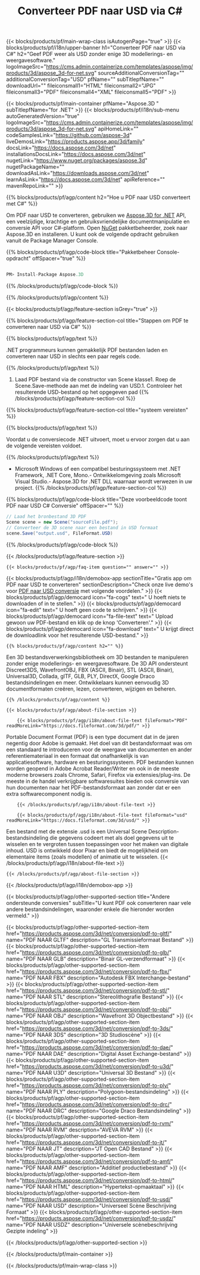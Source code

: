 ﻿---
title: Converteer PDF naar USD via C# 
weight: 530
url: /nl/net/conversion/pdf-to-usd/ 
description: Voorbeeldcode voor conversie van PDF naar USD C#. Gebruik API voorbeeldcode voor batch PDF-bestanden naar USD-conversie binnen VB.NET, Asp.NET of een op .NET gebaseerde applicatie.
---
{{< blocks/products/pf/main-wrap-class isAutogenPage="true" >}}
{{< blocks/products/pf/i18n/upper-banner h1="Converteer PDF naar USD via C#" h2="Geef PDF weer als USD zonder enige 3D modellerings- en weergavesoftware." logoImageSrc="https://cms.admin.containerize.com/templates/aspose/img/products/3d/aspose_3d-for-net.svg" sourceAdditionalConversionTag="" additionalConversionTag="USD" pfName="" subTitlepfName="" downloadUrl="" fileiconsmall1="HTML" fileiconsmall2="JPG" fileiconsmall3="PDF" fileiconsmall4="XML" fileiconsmall5="PDF" >}}

{{< blocks/products/pf/main-container pfName="Aspose.3D " subTitlepfName="for .NET" >}}
{{< blocks/products/pf/i18n/sub-menu autoGeneratedVersion="true" logoImageSrc="https://cms.admin.containerize.com/templates/aspose/img/products/3d/aspose_3d-for-net.svg" apiHomeLink="" codeSamplesLink="https://github.com/aspose-3d" liveDemosLink="https://products.aspose.app/3d/family" docsLink="https://docs.aspose.com/3d/net" installationsDocsLink="https://docs.aspose.com/3d/net" nugetLink="https://www.nuget.org/packages/aspose.3d" nugetPackageName="" downloadAsLink="https://downloads.aspose.com/3d/net" learnAsLink="https://docs.aspose.com/3d/net" apiReference="" mavenRepoLink="" >}}

{{% blocks/products/pf/agp/content h2="Hoe u PDF naar USD converteert met C#" %}}

 Om PDF naar USD te converteren, gebruiken we
 [Aspose.3D for .NET](https://products.aspose.com/3d/net) 
 API, een veelzijdige, krachtige en gebruiksvriendelijke documentmanipulatie en conversie API voor C#-platform. Open
 [NuGet](https://www.nuget.org/packages/aspose.3d) 
 pakketbeheerder, zoek naar
 Aspose.3D 
 en installeren. U kunt ook de volgende opdracht gebruiken vanuit de Package Manager Console.

{{% blocks/products/pf/agp/code-block title="Pakketbeheer Console-opdracht" offSpacer="true" %}}

```cs

PM> Install-Package Aspose.3D


```

{{% /blocks/products/pf/agp/code-block %}}

{{% /blocks/products/pf/agp/content %}}

{{< blocks/products/pf/agp/feature-section isGrey="true" >}}

{{% blocks/products/pf/agp/feature-section-col title="Stappen om PDF te converteren naar USD via C#" %}}

{{% blocks/products/pf/agp/text %}}

 .NET programmeurs kunnen gemakkelijk PDF bestanden laden en converteren naar USD in slechts een paar regels code.

{{% /blocks/products/pf/agp/text %}}

1. Laad PDF bestand via de constructor van Scene klasse1. Roep de Scene.Save-methode aan met de indeling van USD.1. Controleer het resulterende USD-bestand op het opgegeven pad
{{% /blocks/products/pf/agp/feature-section-col %}}

{{% blocks/products/pf/agp/feature-section-col title="systeem vereisten" %}}

{{% blocks/products/pf/agp/text %}}

 Voordat u de conversiecode .NET uitvoert, moet u ervoor zorgen dat u aan de volgende vereisten voldoet.

{{% /blocks/products/pf/agp/text %}}

- Microsoft Windows of een compatibel besturingssysteem met .NET Framework, .NET Core, Mono.- Ontwikkelomgeving zoals Microsoft Visual Studio.- Aspose.3D for .NET DLL waarnaar wordt verwezen in uw project.
{{% /blocks/products/pf/agp/feature-section-col %}}

{{% blocks/products/pf/agp/code-block title="Deze voorbeeldcode toont PDF naar USD C# Conversie" offSpacer="" %}}

```cs
// Laad het bronbestand 3D PDF
Scene scene = new Scene("sourceFile.pdf");
// Converteer de 3D scene naar een bestand in USD formaat
scene.Save("output.usd", FileFormat.USD)

```

{{% /blocks/products/pf/agp/code-block %}}

{{< /blocks/products/pf/agp/feature-section >}}

    {{< blocks/products/pf/agp/faq-item question="" answer="" >}}
 

<!-- aboutfile Starts -->

{{< blocks/products/pf/agp/i18n/demobox-app sectionTitle="Gratis app om PDF naar USD te converteren" sectionDescription="Check onze live demo\'s voor [PDF naar USD conversie](https://products.aspose.app/3d/conversion/pdf-to-usd) met volgende voordelen." >}}
        {{< blocks/products/pf/agp/democard icon="fa-cogs" text=" U hoeft niets te downloaden of in te stellen." >}}
        {{< blocks/products/pf/agp/democard icon="fa-edit" text=" U hoeft geen code te schrijven." >}}
        {{< blocks/products/pf/agp/democard icon="fa-file-text" text=" Upload gewoon uw PDF-bestand en klik op de knop \'Converteren\'." >}}
        {{< blocks/products/pf/agp/democard icon="fa-download" text=" U krijgt direct de downloadlink voor het resulterende USD-bestand." >}}

    {{% blocks/products/pf/agp/content h2="" %}}

 Een 3D bestandsverwerkingsbibliotheek om 3D bestanden te manipuleren zonder enige modellerings- en weergavesoftware. De 3D API ondersteunt Discreet3DS, WavefrontOBJ, FBX (ASCII, Binair), STL (ASCII, Binair), Universal3D, Collada, glTF, GLB, PLY, DirectX, Google Draco bestandsindelingen en meer. Ontwikkelaars kunnen eenvoudig 3D documentformaten creëren, lezen, converteren, wijzigen en beheren.



    {{% /blocks/products/pf/agp/content %}}

    {{< blocks/products/pf/agp/about-file-section >}}

        {{< blocks/products/pf/agp/i18n/about-file-text fileFormat="PDF" readMoreLink="https://docs.fileformat.com/3d/pdf/" >}}
Portable Document Format (PDF) is een type document dat in de jaren negentig door Adobe is gemaakt. Het doel van dit bestandsformaat was om een standaard te introduceren voor de weergave van documenten en ander referentiemateriaal in een formaat dat onafhankelijk is van applicatiesoftware, hardware en besturingssysteem. PDF bestanden kunnen worden geopend in Adobe Acrobat Reader/Writer en ook in de meeste moderne browsers zoals Chrome, Safari, Firefox via extensies/plug-ins. De meeste in de handel verkrijgbare softwaresuites bieden ook conversie van hun documenten naar het PDF-bestandsformaat aan zonder dat er een extra softwarecomponent nodig is.

        {{< /blocks/products/pf/agp/i18n/about-file-text >}}

        {{< blocks/products/pf/agp/i18n/about-file-text fileFormat="usd" readMoreLink="https://docs.fileformat.com/3d/usd/" >}}
Een bestand met de extensie .usd is een Universal Scene Description-bestandsindeling die gegevens codeert met als doel gegevens uit te wisselen en te vergroten tussen toepassingen voor het maken van digitale inhoud. USD is ontwikkeld door Pixar en biedt de mogelijkheid om elementaire items (zoals modellen) of animatie uit te wisselen.
        {{< /blocks/products/pf/agp/i18n/about-file-text >}}

    {{< /blocks/products/pf/agp/about-file-section >}}

{{< /blocks/products/pf/agp/i18n/demobox-app >}}

<!-- aboutfile Ends -->

{{< blocks/products/pf/agp/other-supported-section title="Andere ondersteunde conversies" subTitle="U kunt PDF ook converteren naar vele andere bestandsindelingen, waaronder enkele die hieronder worden vermeld." >}}

{{< blocks/products/pf/agp/other-supported-section-item href="https://products.aspose.com/3d/net/conversion/pdf-to-gltf/" name="PDF NAAR GLTF" description="GL Transmissieformaat Bestand" >}}
{{< blocks/products/pf/agp/other-supported-section-item href="https://products.aspose.com/3d/net/conversion/pdf-to-glb/" name="PDF NAAR GLB" description="Binair GL-verzendformaat" >}}
{{< blocks/products/pf/agp/other-supported-section-item href="https://products.aspose.com/3d/net/conversion/pdf-to-fbx/" name="PDF NAAR FBX" description="Autodesk FBX Interchange-bestand" >}}
{{< blocks/products/pf/agp/other-supported-section-item href="https://products.aspose.com/3d/net/conversion/pdf-to-stl/" name="PDF NAAR STL" description="Stereolithografie Bestand" >}}
{{< blocks/products/pf/agp/other-supported-section-item href="https://products.aspose.com/3d/net/conversion/pdf-to-obj/" name="PDF NAAR OBJ" description="Wavefront 3D Objectbestand" >}}
{{< blocks/products/pf/agp/other-supported-section-item href="https://products.aspose.com/3d/net/conversion/pdf-to-3ds/" name="PDF NAAR 3DS" description="3D Studioscène" >}}
{{< blocks/products/pf/agp/other-supported-section-item href="https://products.aspose.com/3d/net/conversion/pdf-to-dae/" name="PDF NAAR DAE" description="Digital Asset Exchange-bestand" >}}
{{< blocks/products/pf/agp/other-supported-section-item href="https://products.aspose.com/3d/net/conversion/pdf-to-u3d/" name="PDF NAAR U3D" description="Universal 3D Bestand" >}}
{{< blocks/products/pf/agp/other-supported-section-item href="https://products.aspose.com/3d/net/conversion/pdf-to-ply/" name="PDF NAAR PLY" description="Polygoon-bestandsindeling" >}}
{{< blocks/products/pf/agp/other-supported-section-item href="https://products.aspose.com/3d/net/conversion/pdf-to-drc/" name="PDF NAAR DRC" description="Google Draco Bestandsindeling" >}}
{{< blocks/products/pf/agp/other-supported-section-item href="https://products.aspose.com/3d/net/conversion/pdf-to-rvm/" name="PDF NAAR RVM" description="AVEVA RVM" >}}
{{< blocks/products/pf/agp/other-supported-section-item href="https://products.aspose.com/3d/net/conversion/pdf-to-jt/" name="PDF NAAR JT" description="JT Open CAD Bestand" >}}
{{< blocks/products/pf/agp/other-supported-section-item href="https://products.aspose.com/3d/net/conversion/pdf-to-amf/" name="PDF NAAR AMF" description="Additief productiebestand" >}}
{{< blocks/products/pf/agp/other-supported-section-item href="https://products.aspose.com/3d/net/conversion/pdf-to-html/" name="PDF NAAR HTML" description="Hypertekst-opmaaktaal" >}}
{{< blocks/products/pf/agp/other-supported-section-item href="https://products.aspose.com/3d/net/conversion/pdf-to-usd/" name="PDF NAAR USD" description="Universeel Scène Beschrijving Formaat" >}}
{{< blocks/products/pf/agp/other-supported-section-item href="https://products.aspose.com/3d/net/conversion/pdf-to-usdz/" name="PDF NAAR USDZ" description="Universele scènebeschrijving Gezipte indeling" >}}

{{< /blocks/products/pf/agp/other-supported-section >}}

{{< /blocks/products/pf/main-container >}}
    
{{< /blocks/products/pf/main-wrap-class >}}

